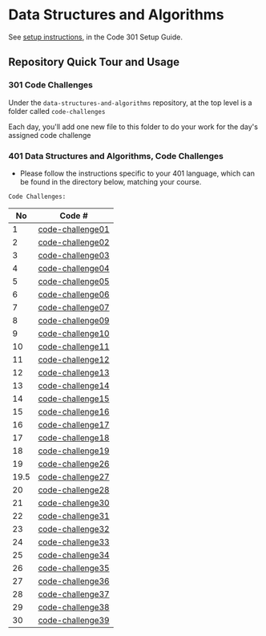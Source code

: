 # Data Structures and Algorithms

See [setup instructions](https://codefellows.github.io/setup-guide/code-301/3-code-challenges), in the Code 301 Setup Guide.

## Repository Quick Tour and Usage

### 301 Code Challenges

Under the `data-structures-and-algorithms` repository, at the top level is a folder called `code-challenges`

Each day, you'll add one new file to this folder to do your work for the day's assigned code challenge

### 401 Data Structures and Algorithms, Code Challenges

- Please follow the instructions specific to your 401 language, which can be found in the directory below, matching your course.



`Code Challenges:`



No|Code #
---|---
1|[code-challenge01](401-code-challenge/array-reverse/Readme.md)
2|[code-challenge02](401-code-challenge/array-insert-shift/Read2.md)
3|[code-challenge03](401-code-challenge/array-binary-search/readarray-binary-search.md)
4|[code-challenge04](401-code-challenge/linked-list/read05.md)
5|[code-challenge05](401-code-challenge/linked-list-insertions/readme.md)
6|[code-challenge06](401-code-challenge/linked-list-kth/readme.md)
7|[code-challenge07](401-code-challenge/linked-list-zip/readme.md)
8|[code-challenge09](401-code-challenge/codeChallinge9/README.md)
9|[code-challenge10](401-code-challenge/stack-and-queue/README.md)
10|[code-challenge11](401-code-challenge/stack-queue-pseudo/readme.md)
11|[code-challenge12](401-code-challenge/stack-queue-pseudo/readme.md)
12|[code-challenge13](401-code-challenge/stack-queue-brackets/read.md)
13|[code-challenge14](401-code-challenge/code14MaxStack/README.md)
14|[code-challenge15](401-code-challenge/tree-max/read.md)
15|[code-challenge16](401-code-challenge/tree-max/read.md)
16|[code-challenge17](401-code-challenge/tree-breadth-first/read.md)
17|[code-challenge18](401-code-challenge/tree-fizz-buzz/read.md)
18|[code-challenge19](401-code-challenge/comparing/read.md)
19|[code-challenge26](401-code-challenge/InsertionSort/BLOG.md)
19.5|[code-challenge27](401-code-challenge/MergeSort/blog.md)
20|[code-challenge28](401-code-challenge/QuickSort/BLOG.md)
21|[code-challenge30](401-code-challenge/hashtable/read.md)
22|[code-challenge31](401-code-challenge/hashmap-repeated-word/README.md)
23|[code-challenge32](401-code-challenge/hashmap-tree-intersection/read.md)
24|[code-challenge33](401-code-challenge/hashmap-left-join/README.md)
25|[code-challenge34](401-code-challenge/most-common-word-in-book/read.md)
26|[code-challenge35](401-code-challenge/graph/read.md)
27|[code-challenge36](401-code-challenge/graph-breadth-first/read.md)
28|[code-challenge37](401-code-challenge/graph-business-trip/read.md)
29|[code-challenge38](401-code-challenge/graph-depth-first/read.md)
30|[code-challenge39](401-code-challenge/class39-2/read.md)










